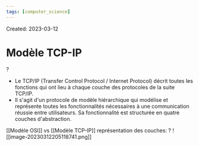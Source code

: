 ```yaml
---
tags: [computer_science] 
---
```

Created: 2023-03-12

# Modèle TCP-IP
?
- Le TCP/IP (Transfer Control Protocol / Internet Protocol) décrit toutes les fonctions qui ont lieu à chaque couche des protocoles de la suite TCP/IP.
- Il s'agit d'un protocole de modèle hiérarchique qui modélise et représente toutes les fonctionnalités nécessaires à une communication réussie entre utilisateurs. Sa fonctionnalité est structurée en quatre couches d'abstraction.
<!--SR:!2024-03-27,84,210-->

[[Modèle OSI]] vs [[Modèle TCP-IP]] représentation des couches:
?
![[image-20230312205118741.png]]
<!--SR:!2024-01-16,3,150-->


